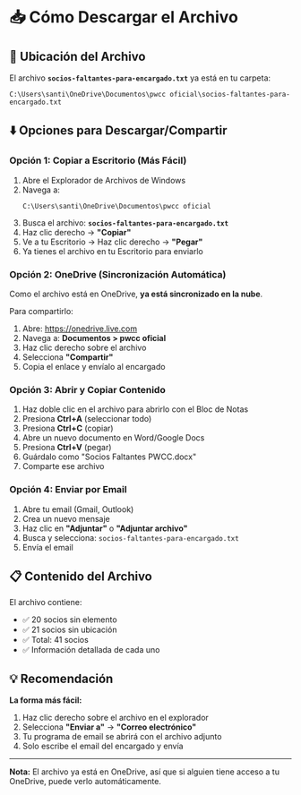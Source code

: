 # 📥 Cómo Descargar el Archivo

## 📍 Ubicación del Archivo

El archivo **`socios-faltantes-para-encargado.txt`** ya está en tu carpeta:

```
C:\Users\santi\OneDrive\Documentos\pwcc oficial\socios-faltantes-para-encargado.txt
```

## ⬇️ Opciones para Descargar/Compartir

### Opción 1: Copiar a Escritorio (Más Fácil)

1. Abre el Explorador de Archivos de Windows
2. Navega a:
   ```
   C:\Users\santi\OneDrive\Documentos\pwcc oficial
   ```
3. Busca el archivo: **`socios-faltantes-para-encargado.txt`**
4. Haz clic derecho → **"Copiar"**
5. Ve a tu Escritorio → Haz clic derecho → **"Pegar"**
6. Ya tienes el archivo en tu Escritorio para enviarlo

### Opción 2: OneDrive (Sincronización Automática)

Como el archivo está en OneDrive, **ya está sincronizado en la nube**.

Para compartirlo:
1. Abre: https://onedrive.live.com
2. Navega a: **Documentos > pwcc oficial**
3. Haz clic derecho sobre el archivo
4. Selecciona **"Compartir"**
5. Copia el enlace y envíalo al encargado

### Opción 3: Abrir y Copiar Contenido

1. Haz doble clic en el archivo para abrirlo con el Bloc de Notas
2. Presiona **Ctrl+A** (seleccionar todo)
3. Presiona **Ctrl+C** (copiar)
4. Abre un nuevo documento en Word/Google Docs
5. Presiona **Ctrl+V** (pegar)
6. Guárdalo como "Socios Faltantes PWCC.docx"
7. Comparte ese archivo

### Opción 4: Enviar por Email

1. Abre tu email (Gmail, Outlook)
2. Crea un nuevo mensaje
3. Haz clic en **"Adjuntar"** o **"Adjuntar archivo"**
4. Busca y selecciona: `socios-faltantes-para-encargado.txt`
5. Envía el email

## 📋 Contenido del Archivo

El archivo contiene:
- ✅ 20 socios sin elemento
- ✅ 21 socios sin ubicación
- ✅ Total: 41 socios
- ✅ Información detallada de cada uno

## 💡 Recomendación

**La forma más fácil:**
1. Haz clic derecho sobre el archivo en el explorador
2. Selecciona **"Enviar a"** → **"Correo electrónico"**
3. Tu programa de email se abrirá con el archivo adjunto
4. Solo escribe el email del encargado y envía

---

**Nota:** El archivo ya está en OneDrive, así que si alguien tiene acceso a tu OneDrive, puede verlo automáticamente.


